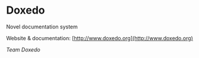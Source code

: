 # Doxedo

Novel documentation system

Website & documentation: [http://www.doxedo.org](http://www.doxedo.org)

*Team Doxedo*

